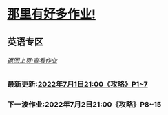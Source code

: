 # [那里有好多作业!](https://iamrege.github.io/thereiszuoye)
## 英语专区
###### [返回上页:查看作业](https://iamrege.github.io/thereiszuoye/releases)
### 最新更新:[2022年7月1日21:00《攻略》P1\~7](https://iamrege.github.io/thereiszuoye/releases/english/0)
### 下一波作业:2022年7月2日21:00《攻略》P8\~15
